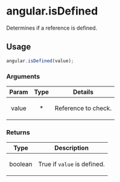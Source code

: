 



# angular.isDefined








Determines if a reference is defined.







  

## Usage
```js
angular.isDefined(value);
```





### Arguments

| Param | Type | Details |
| :--: | :--: | :--: |
| value | * | <p>Reference to check.</p>  |

### Returns

| Type | Description |
| :--: | :--: |
| boolean | <p>True if <code>value</code> is defined.</p>  |








